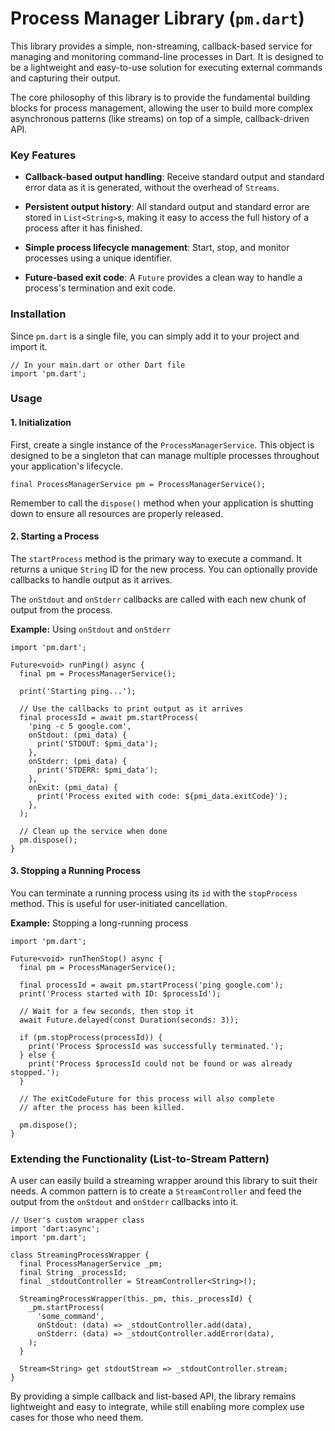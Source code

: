 
# Process Manager Library (`pm.dart`)

This library provides a simple, non-streaming, callback-based service for managing and monitoring command-line processes in Dart. It is designed to be a lightweight and easy-to-use solution for executing external commands and capturing their output.

The core philosophy of this library is to provide the fundamental building blocks for process management, allowing the user to build more complex asynchronous patterns (like streams) on top of a simple, callback-driven API.

### Key Features

-   **Callback-based output handling**: Receive standard output and standard error data as it is generated, without the overhead of `Streams`.
    
-   **Persistent output history**: All standard output and standard error are stored in `List<String>`s, making it easy to access the full history of a process after it has finished.
    
-   **Simple process lifecycle management**: Start, stop, and monitor processes using a unique identifier.
    
-   **Future-based exit code**: A `Future` provides a clean way to handle a process's termination and exit code.
    

### Installation

Since `pm.dart` is a single file, you can simply add it to your project and import it.

```
// In your main.dart or other Dart file
import 'pm.dart';

```

### Usage

#### 1. Initialization

First, create a single instance of the `ProcessManagerService`. This object is designed to be a singleton that can manage multiple processes throughout your application's lifecycle.

```
final ProcessManagerService pm = ProcessManagerService();

```

Remember to call the `dispose()` method when your application is shutting down to ensure all resources are properly released.

#### 2. Starting a Process

The `startProcess` method is the primary way to execute a command. It returns a unique `String` ID for the new process. You can optionally provide callbacks to handle output as it arrives.

The `onStdout` and `onStderr` callbacks are called with each new chunk of output from the process.

**Example:** Using `onStdout` and `onStderr`

```
import 'pm.dart';

Future<void> runPing() async {
  final pm = ProcessManagerService();

  print('Starting ping...');

  // Use the callbacks to print output as it arrives
  final processId = await pm.startProcess(
    'ping -c 5 google.com',
    onStdout: (pmi_data) {
      print('STDOUT: $pmi_data');
    },
    onStderr: (pmi_data) {
      print('STDERR: $pmi_data');
    },
    onExit: (pmi_data) {
      print('Process exited with code: ${pmi_data.exitCode}');
    },
  );
  
  // Clean up the service when done
  pm.dispose();
}

```

#### 3. Stopping a Running Process

You can terminate a running process using its `id` with the `stopProcess` method. This is useful for user-initiated cancellation.

**Example:** Stopping a long-running process

```
import 'pm.dart';

Future<void> runThenStop() async {
  final pm = ProcessManagerService();

  final processId = await pm.startProcess('ping google.com');
  print('Process started with ID: $processId');
  
  // Wait for a few seconds, then stop it
  await Future.delayed(const Duration(seconds: 3));
  
  if (pm.stopProcess(processId)) {
    print('Process $processId was successfully terminated.');
  } else {
    print('Process $processId could not be found or was already stopped.');
  }

  // The exitCodeFuture for this process will also complete
  // after the process has been killed.
  
  pm.dispose();
}

```

### Extending the Functionality (List-to-Stream Pattern)

A user can easily build a streaming wrapper around this library to suit their needs. A common pattern is to create a `StreamController` and feed the output from the `onStdout` and `onStderr` callbacks into it.

```
// User's custom wrapper class
import 'dart:async';
import 'pm.dart';

class StreamingProcessWrapper {
  final ProcessManagerService _pm;
  final String _processId;
  final _stdoutController = StreamController<String>();

  StreamingProcessWrapper(this._pm, this._processId) {
    _pm.startProcess(
      'some_command',
      onStdout: (data) => _stdoutController.add(data),
      onStderr: (data) => _stdoutController.addError(data),
    );
  }

  Stream<String> get stdoutStream => _stdoutController.stream;
}

```

By providing a simple callback and list-based API, the library remains lightweight and easy to integrate, while still enabling more complex use cases for those who need them.